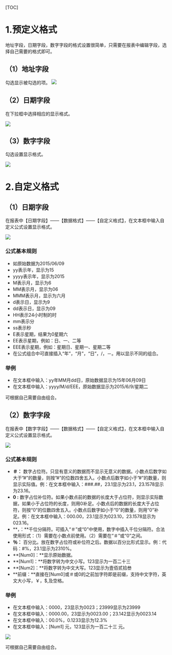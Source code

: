 [TOC]

# 1.预定义格式

地址字段，日期字段，数字字段的格式设置很简单，只需要在报表中编辑字段，选择自己需要的格式即可。


## （1）地址字段
勾选显示被勾选的项。
![](http://docfiles.baibaoyun.com/FnHQnguFnonbjyGRvYPUeQ0oGB86)


## （2）日期字段

在下拉框中选择相应的显示格式。

![](http://docfiles.baibaoyun.com/FmDso-mtgBlNBNWlAdt_xAJVorfu)
## （3）数字字段

勾选设置显示格式。

![](http://docfiles.baibaoyun.com/FhZwzzb7d4G25yrH94YJLgOEE7hb)
# 2.自定义格式

## （1）日期字段

在报表中【日期字段】——【数据格式】——【自定义格式】，在文本框中输入自定义公式设置显示格式。

![](http://docfiles.baibaoyun.com/Fj0HQ3r9uAwmwJ2hIY9t1qL2HLfe)
### 公式基本规则

- 如原始数据为2015/06/09
- yy表示年，显示为15
- yyyy表示年，显示为2015
- M表示月，显示为6
- MM表示月，显示为06
- MMM表示月，显示为六月
- d表示日，显示为9
- dd表示日，显示为09
- HH表示24小时制的时
- mm表示分
- ss表示秒
- E表示星期，结果为0星期六
- EE表示星期，例如：日、一、二等
- EEE表示星期，例如：星期日、星期一、星期二等
- 在公式组合中可直接插入“年”，“月”，“日”，/，－。用以显示不同的组合。


### 举例

- 在文本框中输入：yy年MM月dd日，原始数据显示为15年06月09日
- 在文本框中输入：yyyy/M/d/EEE，原始数据显示为2015/6/9/星期二

可根据自己需要自由组合。


## （2）数字字段

在报表中【数字字段】——【数据格式】——【自定义格式】，在文本框中输入自定义公式设置显示格式。

![](http://docfiles.baibaoyun.com/FuWdrsLUfgSwQaDUYZ0DbzJtyhGY)
### 公式基本规则

- **＃：** 数字占位符。只显有意义的数据而不显示无意义的数据。小数点后数字如大于”#”的数量，则按”#”的位数四舍五入。小数点后数字如小于”#”的数量，则显示实际值。例：在文本框中输入：###.##，23.1显示为23.1，23.1578显示为23.16。
- **0 :** 数字占位补位符。如果小数点前的数据的长度大于占位符，则显示实际数据，如果小于占位符的长度，则用0补足。小数点后的数据的长度大于占位符，则按“0”的位数四舍五入。小数点后数字如小于”0”的数量，则用“0”补足。例：在文本框中输入：000.00，23.1显示为023.10，23.1578显示为023.16。
- **，：**千位分隔符。可插入“＃”或“0”中使用，数字中插入千位分隔符。合法使用形式：（1）需要在小数点前使用。（2）需要在“＃”或“0”之间。
- **％：** 百分比。放在数字占位符或补位符之后。数据以百分比形式显示。例：代码：#%，23.1显示为2310%。
- **[Num0]：**显示原始数据。
- **[Num1]：**将数字转为中文小写。123显示为一百二十三
- **[Num2]：**将数字转为中文大写。123显示为壹佰贰拾叁
- **前缀：**直接在[Num0]或＃或0的之前加字符即是前缀，支持中文字符，英文大小写，￥，$,及空格。


### 举例

- 在文本框中输入：0000，23显示为0023；23999显示为23999
- 在文本框中输入：0000.00，23显示为0023.00；23.142显示为0023.14
- 在文本框中输入：00.0%，0.1233显示为12.3%
- 在文本框中输入：[Num1] 元，123显示为一百二十三 元。

![](http://docfiles.baibaoyun.com/lhU7yVF2iZZonQKF84mJBn0LeJuf)

可根据自己需要自由组合。
